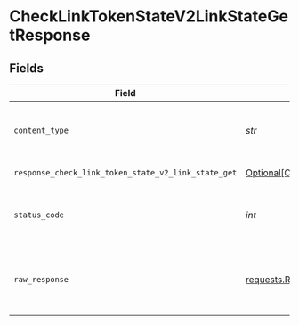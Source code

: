 # CheckLinkTokenStateV2LinkStateGetResponse


## Fields

| Field                                                                                                                                                                                         | Type                                                                                                                                                                                          | Required                                                                                                                                                                                      | Description                                                                                                                                                                                   |
| --------------------------------------------------------------------------------------------------------------------------------------------------------------------------------------------- | --------------------------------------------------------------------------------------------------------------------------------------------------------------------------------------------- | --------------------------------------------------------------------------------------------------------------------------------------------------------------------------------------------- | --------------------------------------------------------------------------------------------------------------------------------------------------------------------------------------------- |
| `content_type`                                                                                                                                                                                | *str*                                                                                                                                                                                         | :heavy_check_mark:                                                                                                                                                                            | HTTP response content type for this operation                                                                                                                                                 |
| `response_check_link_token_state_v2_link_state_get`                                                                                                                                           | [Optional[CheckLinkTokenStateV2LinkStateGetResponseCheckLinkTokenStateV2LinkStateGet]](../../models/operations/checklinktokenstatev2linkstategetresponsechecklinktokenstatev2linkstateget.md) | :heavy_minus_sign:                                                                                                                                                                            | Successful Response                                                                                                                                                                           |
| `status_code`                                                                                                                                                                                 | *int*                                                                                                                                                                                         | :heavy_check_mark:                                                                                                                                                                            | HTTP response status code for this operation                                                                                                                                                  |
| `raw_response`                                                                                                                                                                                | [requests.Response](https://requests.readthedocs.io/en/latest/api/#requests.Response)                                                                                                         | :heavy_minus_sign:                                                                                                                                                                            | Raw HTTP response; suitable for custom response parsing                                                                                                                                       |